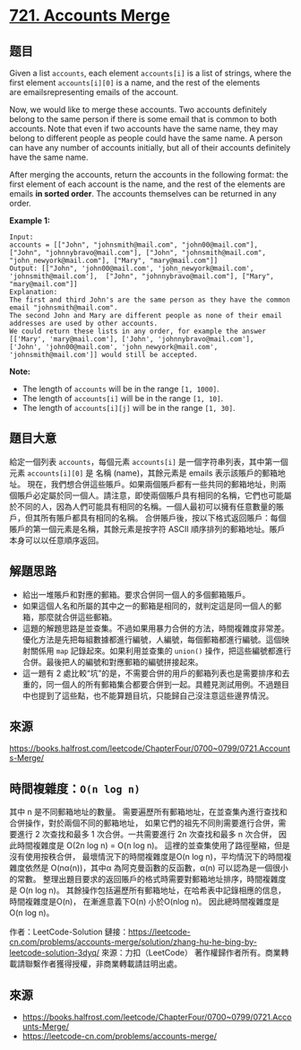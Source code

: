 # [721. Accounts Merge](https://leetcode.com/problems/accounts-merge/)


## 题目

Given a list `accounts`, each element `accounts[i]` is a list of strings, where the first element `accounts[i][0]` is a name, and the rest of the elements are emailsrepresenting emails of the account.

Now, we would like to merge these accounts. Two accounts definitely belong to the same person if there is some email that is common to both accounts. Note that even if two accounts have the same name, they may belong to different people as people could have the same name. A person can have any number of accounts initially, but all of their accounts definitely have the same name.

After merging the accounts, return the accounts in the following format: the first element of each account is the name, and the rest of the elements are emails **in sorted order**. The accounts themselves can be returned in any order.

**Example 1:**

    Input: 
    accounts = [["John", "johnsmith@mail.com", "john00@mail.com"], ["John", "johnnybravo@mail.com"], ["John", "johnsmith@mail.com", "john_newyork@mail.com"], ["Mary", "mary@mail.com"]]
    Output: [["John", 'john00@mail.com', 'john_newyork@mail.com', 'johnsmith@mail.com'],  ["John", "johnnybravo@mail.com"], ["Mary", "mary@mail.com"]]
    Explanation: 
    The first and third John's are the same person as they have the common email "johnsmith@mail.com".
    The second John and Mary are different people as none of their email addresses are used by other accounts.
    We could return these lists in any order, for example the answer [['Mary', 'mary@mail.com'], ['John', 'johnnybravo@mail.com'], 
    ['John', 'john00@mail.com', 'john_newyork@mail.com', 'johnsmith@mail.com']] would still be accepted.

**Note:**

- The length of `accounts` will be in the range `[1, 1000]`.
- The length of `accounts[i]` will be in the range `[1, 10]`.
- The length of `accounts[i][j]` will be in the range `[1, 30]`.

## 題目大意

給定一個列表 `accounts`，每個元素 `accounts[i]` 是一個字符串列表，其中第一個元素 `accounts[i][0]` 是 名稱 (name)，其餘元素是 emails 表示該賬戶的郵箱地址。 現在，我們想合併這些賬戶。如果兩個賬戶都有一些共同的郵箱地址，則兩個賬戶必定屬於同一個人。請注意，即使兩個賬戶具有相同的名稱，它們也可能屬於不同的人，因為人們可能具有相同的名稱。一個人最初可以擁有任意數量的賬戶，但其所有賬戶都具有相同的名稱。 合併賬戶後，按以下格式返回賬戶：每個賬戶的第一個元素是名稱，其餘元素是按字符 ASCII 順序排列的郵箱地址。賬戶本身可以以任意順序返回。

## 解題思路
- 給出一堆賬戶和對應的郵箱。要求合併同一個人的多個郵箱賬戶。
- 如果這個人名和所屬的其中之一的郵箱是相同的，就判定這是同一個人的郵箱，那麼就合併這些郵箱。
- 這題的解題思路是並查集。不過如果用暴力合併的方法，時間複雜度非常差。優化方法是先把每組數據都進行編號，人編號，每個郵箱都進行編號。這個映射關係用 `map` 記錄起來。如果利用並查集的 `union()` 操作，把這些編號都進行合併。最後把人的編號和對應郵箱的編號拼接起來。
- 這一題有 2 處比較“坑”的是，不需要合併的用戶的郵箱列表也是需要排序和去重的，同一個人的所有郵箱集合都要合併到一起。具體見測試用例。不過題目中也提到了這些點，也不能算題目坑，只能歸自己沒注意這些邊界情況。

## 來源
https://books.halfrost.com/leetcode/ChapterFour/0700~0799/0721.Accounts-Merge/


## 時間複雜度：`O(n log n)`
其中 n 是不同郵箱地址的數量。
需要遍歷所有郵箱地址，在並查集內進行查找和合併操作，對於兩個不同的郵箱地址，
如果它們的祖先不同則需要進行合併，需要進行 2 次查找和最多 1 次合併。一共需要進行 2n 次查找和最多 n 次合併，
因此時間複雜度是 O(2n log n) = O(n log n)。
這裡的並查集使用了路徑壓縮，但是沒有使用按秩合併，
最壞情況下的時間複雜度是O(n log n)，平均情況下的時間複雜度依然是 O(nα(n))，其中α 為阿克曼函數的反函數，α(n) 可以認為是一個很小的常數。
整理出題目要求的返回賬戶的格式時需要對郵箱地址排序，時間複雜度是 O(n log n)。
其餘操作包括遍歷所有郵箱地址，在哈希表中記錄相應的信息，時間複雜度是O(n)，
在漸進意義下O(n) 小於O(nlog n)。
因此總時間複雜度是 O(n log n)。

作者：LeetCode-Solution
鏈接：https://leetcode-cn.com/problems/accounts-merge/solution/zhang-hu-he-bing-by-leetcode-solution-3dyq/
來源：力扣（LeetCode）
著作權歸作者所有。商業轉載請聯繫作者獲得授權，非商業轉載請註明出處。

## 來源
* https://books.halfrost.com/leetcode/ChapterFour/0700~0799/0721.Accounts-Merge/
* https://leetcode-cn.com/problems/accounts-merge/
